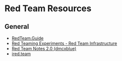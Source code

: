 # Red Team Resources

## General
- [RedTeam.Guide](https://redteam.guide/docs/)
- [Red Teaming Experiments - Red Team Infrastructure](https://www.ired.team/offensive-security/red-team-infrastructure)
- [Red Team Notes 2.0 (dmcxblue)](https://dmcxblue.gitbook.io/red-team-notes-2-0/)
- [ired.team](https://www.ired.team/)